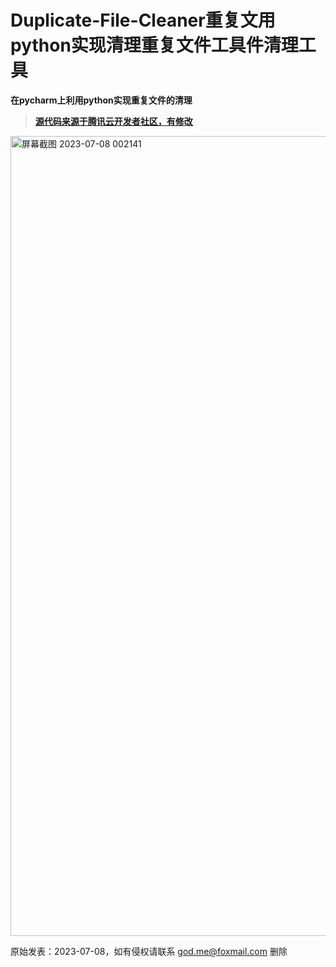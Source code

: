 # **Duplicate-File-Cleaner重复文用python实现清理重复文件工具件清理工具**
 **在pycharm上利用python实现重复文件的清理**  
 > **[源代码来源于腾讯云开发者社区，有修改](https://cloud.tencent.com/developer/article/1899123)**
<img width="1280" alt="屏幕截图 2023-07-08 002141" src="https://github.com/KayCHENvip/Duplicate-File-Cleaner/assets/128878325/270b4ee2-fbcb-466d-a7cb-626125f62fe7">



> 
原始发表：2023-07-08，如有侵权请联系 god.me@foxmail.com 删除
